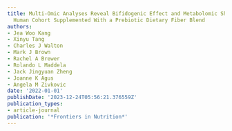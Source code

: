 ```yaml
---
title: Multi-Omic Analyses Reveal Bifidogenic Effect and Metabolomic Shifts in Healthy
  Human Cohort Supplemented With a Prebiotic Dietary Fiber Blend
authors:
- Jea Woo Kang
- Xinyu Tang
- Charles J Walton
- Mark J Brown
- Rachel A Brewer
- Rolando L Maddela
- Jack Jingyuan Zheng
- Joanne K Agus
- Angela M Zivkovic
date: '2022-01-01'
publishDate: '2023-12-24T05:56:21.376559Z'
publication_types:
- article-journal
publication: '*Frontiers in Nutrition*'
---
```

